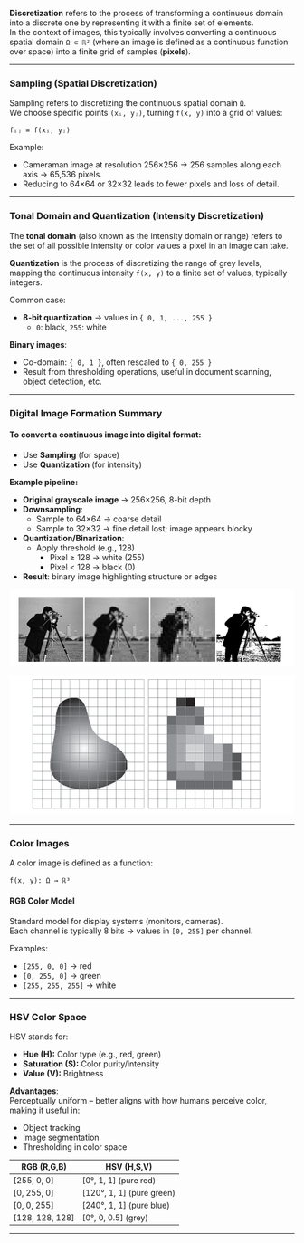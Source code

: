 **Discretization** refers to the process of transforming a continuous domain into a discrete one by representing it with a finite set of elements.  
In the context of images, this typically involves converting a continuous spatial domain `Ω ⊂ ℝ²` (where an image is defined as a continuous function over space) into a finite grid of samples (**pixels**).

---

### Sampling (Spatial Discretization)

Sampling refers to discretizing the continuous spatial domain `Ω`.  
We choose specific points `(xᵢ, yⱼ)`, turning `f(x, y)` into a grid of values:

```
fᵢⱼ = f(xᵢ, yⱼ)
```

Example:

-   Cameraman image at resolution 256×256 → 256 samples along each axis → 65,536 pixels.
-   Reducing to 64×64 or 32×32 leads to fewer pixels and loss of detail.

---

### Tonal Domain and Quantization (Intensity Discretization)

The **tonal domain** (also known as the intensity domain or range) refers to the set of all possible intensity or color values a pixel in an image can take.

**Quantization** is the process of discretizing the range of grey levels, mapping the continuous intensity `f(x, y)` to a finite set of values, typically integers.

Common case:

-   **8-bit quantization** → values in `{ 0, 1, ..., 255 }`
    -   `0`: black, `255`: white

**Binary images**:

-   Co-domain: `{ 0, 1 }`, often rescaled to `{ 0, 255 }`
-   Result from thresholding operations, useful in document scanning, object detection, etc.

---

### Digital Image Formation Summary

#### To convert a continuous image into digital format:

-   Use **Sampling** (for space)
-   Use **Quantization** (for intensity)

**Example pipeline:**

-   **Original grayscale image** → 256×256, 8-bit depth
-   **Downsampling**:
    -   Sample to 64×64 → coarse detail
    -   Sample to 32×32 → fine detail lost; image appears blocky
-   **Quantization/Binarization**:
    -   Apply threshold (e.g., 128)
        -   Pixel ≥ 128 → white (255)
        -   Pixel < 128 → black (0)
-   **Result**: binary image highlighting structure or edges

![alt text](/images/image-1.png)

![alt text](/images/samplingandquantization.png)

---

### Color Images

A color image is defined as a function:

```
f(x, y): Ω → ℝ³
```

#### RGB Color Model

Standard model for display systems (monitors, cameras).  
Each channel is typically 8 bits → values in `[0, 255]` per channel.

Examples:

-   `[255, 0, 0]` → red
-   `[0, 255, 0]` → green
-   `[255, 255, 255]` → white

---

### HSV Color Space

HSV stands for:

-   **Hue (H):** Color type (e.g., red, green)
-   **Saturation (S):** Color purity/intensity
-   **Value (V):** Brightness

**Advantages**:  
Perceptually uniform – better aligns with how humans perceive color, making it useful in:

-   Object tracking
-   Image segmentation
-   Thresholding in color space

| RGB (R,G,B)     | HSV (H,S,V)               |
| --------------- | ------------------------- |
| [255, 0, 0]     | [0°, 1, 1] (pure red)     |
| [0, 255, 0]     | [120°, 1, 1] (pure green) |
| [0, 0, 255]     | [240°, 1, 1] (pure blue)  |
| [128, 128, 128] | [0°, 0, 0.5] (grey)       |

---
